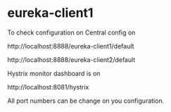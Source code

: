 # eureka-client1
To check configuration on Central config on

http://localhost:8888/eureka-client1/default

http://localhost:8888/eureka-client2/default


Hystrix monitor dashboard is on

http://localhost:8081/hystrix


All port numbers can be change on you configuration.
